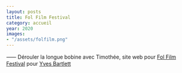 ```yaml
---
layout: posts
title: Fol Film Festival
category: accueil
year: 2020
images:
- "/assets/folfilm.png"
---
```


⸺ Dérouler la longue bobine avec Timothée, site web pour [Fol Film Festival][1] pour [Yves Bartlett][2]

[1]: https://www.folfilmfestival.com/
[2]: https://yvesbartlett.com/